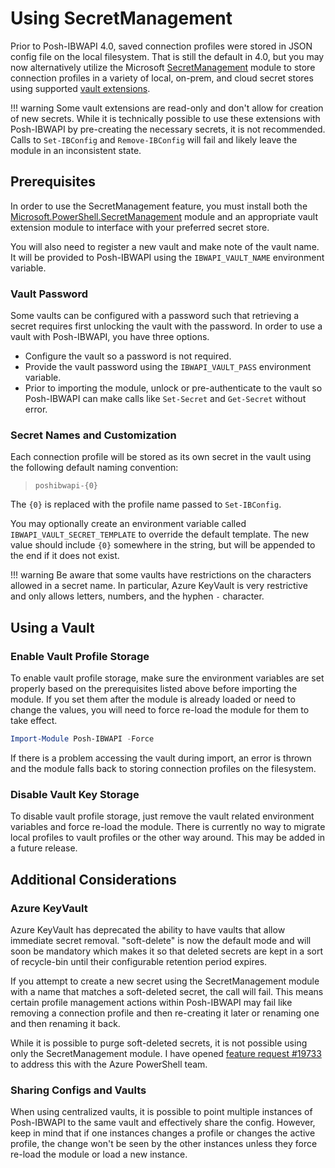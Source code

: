 # Using SecretManagement

Prior to Posh-IBWAPI 4.0, saved connection profiles were stored in JSON config file on the local filesystem. That is still the default in 4.0, but you may now alternatively utilize the Microsoft [SecretManagement](https://devblogs.microsoft.com/powershell/secretmanagement-and-secretstore-are-generally-available/) module to store connection profiles in a variety of local, on-prem, and cloud secret stores using supported [vault extensions](https://www.powershellgallery.com/packages?q=Tags%3A%22SecretManagement%22).

!!! warning
    Some vault extensions are read-only and don't allow for creation of new secrets. While it is technically possible to use these extensions with Posh-IBWAPI by pre-creating the necessary secrets, it is not recommended. Calls to `Set-IBConfig` and `Remove-IBConfig` will fail and likely leave the module in an inconsistent state.

## Prerequisites

In order to use the SecretManagement feature, you must install both the [Microsoft.PowerShell.SecretManagement](https://www.powershellgallery.com/packages/Microsoft.PowerShell.SecretManagement/) module and an appropriate vault extension module to interface with your preferred secret store.

You will also need to register a new vault and make note of the vault name. It will be provided to Posh-IBWAPI using the `IBWAPI_VAULT_NAME` environment variable.

### Vault Password

Some vaults can be configured with a password such that retrieving a secret requires first unlocking the vault with the password. In order to use a vault with Posh-IBWAPI, you have three options.

- Configure the vault so a password is not required.
- Provide the vault password using the `IBWAPI_VAULT_PASS` environment variable.
- Prior to importing the module, unlock or pre-authenticate to the vault so Posh-IBWAPI can make calls like `Set-Secret` and `Get-Secret` without error.

### Secret Names and Customization

Each connection profile will be stored as its own secret in the vault using the following default naming convention:

> `poshibwapi-{0}`

The `{0}` is replaced with the profile name passed to `Set-IBConfig`.

You may optionally create an environment variable called `IBWAPI_VAULT_SECRET_TEMPLATE` to override the default template. The new value should include `{0}` somewhere in the string, but will be appended to the end if it does not exist.

!!! warning
    Be aware that some vaults have restrictions on the characters allowed in a secret name. In particular, Azure KeyVault is very restrictive and only allows letters, numbers, and the hyphen `-` character.

## Using a Vault

### Enable Vault Profile Storage

To enable vault profile storage, make sure the environment variables are set properly based on the prerequisites listed above before importing the module. If you set them after the module is already loaded or need to change the values, you will need to force re-load the module for them to take effect.

```powershell
Import-Module Posh-IBWAPI -Force
```

If there is a problem accessing the vault during import, an error is thrown and the module falls back to storing connection profiles on the filesystem.

### Disable Vault Key Storage

To disable vault profile storage, just remove the vault related environment variables and force re-load the module. There is currently no way to migrate local profiles to vault profiles or the other way around. This may be added in a future release.

## Additional Considerations

### Azure KeyVault

Azure KeyVault has deprecated the ability to have vaults that allow immediate secret removal. "soft-delete" is now the default mode and will soon be mandatory which makes it so that deleted secrets are kept in a sort of recycle-bin until their configurable retention period expires.

If you attempt to create a new secret using the SecretManagement module with a name that matches a soft-deleted secret, the call will fail. This means certain profile management actions within Posh-IBWAPI may fail like removing a connection profile and then re-creating it later or renaming one and then renaming it back.

While it is possible to purge soft-deleted secrets, it is not possible using only the SecretManagement module. I have opened [feature request #19733](https://github.com/Azure/azure-powershell/issues/19733) to address this with the Azure PowerShell team.

### Sharing Configs and Vaults

When using centralized vaults, it is possible to point multiple instances of Posh-IBWAPI to the same vault and effectively share the config. However, keep in mind that if one instances changes a profile or changes the active profile, the change won't be seen by the other instances unless they force re-load the module or load a new instance.
